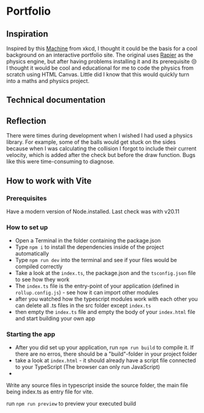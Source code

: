 # Portfolio

## Inspiration

Inspired by this [Machine](https://xkcd.com/2916) from xkcd, I thought it could be the basis for a cool background on an interactive portfolio site.
The original uses [Rapier](https://rapier.rs) as the physics engine, but after having problems installing it and its prerequisite 😒 I thought it would be cool and educational for me to code the physics from scratch using HTML Canvas. Little did I know that this would quickly turn into a maths and physics project.

## Technical documentation

## Reflection

There were times during development when I wished I had used a physics library. For example, some of the balls would get stuck on the sides because when I was calculating the collision I forgot to include their current velocity, which is added after the check but before the draw function. Bugs like this were time-consuming to diagnose.

## How to work with Vite

### Prerequisites

Have a modern version of Node.installed. Last check was with v20.11

### How to set up

- Open a Terminal in the folder containing the package.json
- Type `npm i` to install the dependencies inside of the project automatically
- Type `npm run dev` into the terminal and see if your files would be compiled correctly
- Take a look at the `index.ts`, the package.json and the `tsconfig.json` file to see how they work
- The `index.ts` file is the entry-point of your application (defined in `rollup.config.js`) - see how it can import other modules
- after you watched how the typescript modules work with each other you can delete all .ts files in the src folder except `index.ts`
- then empty the `index.ts` file and empty the body of your `index.html` file and start building your own app

### Starting the app

- After you did set up your application, run `npm run build` to compile it. If there are no erros, there should be a "build"-folder in your project folder
- take a look at `index.html` - it should already have a script file connected to your TypeScript (The browser can only run JavaScript)
-

Write any source files in typescript inside the source folder, the main file being index.ts as entry file for vite.

run `npm run preview` to preview your executed build
